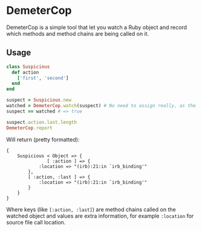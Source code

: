 # DemeterCop

DemeterCop is a simple tool that let you watch a Ruby object and record which methods and method chains are being called on it.


## Usage

```ruby
class Suspicious
  def action
    ['first', 'second']
  end
end

suspect = Suspicious.new
watched = DemeterCop.watch(suspect) # No need to assign really, as the same object will be returned
suspect == watched # => true

suspect.action.last.length
DemeterCop.report
```

Will return (pretty formatted):

```
{
    Suspicious < Object => {
               [ :action ] => {
            :location => "(irb):21:in `irb_binding'"
        },
        [ :action, :last ] => {
            :location => "(irb):21:in `irb_binding'"
        }
    }
}
```
Where keys (like `[:action, :last]`) are method chains called on the watched object and values are extra information, for example `:location` for source file call location.
